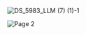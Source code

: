 


![DS_5983_LLM (7) (1)-1](https://github.com/DhruvMiyani/Dialogue-Summarization-Hugging-Face-Transformers/assets/54111873/e816d846-0093-4e2d-87bb-714ace7f6c4a)

![Page 2](/path/to/image2.png)
